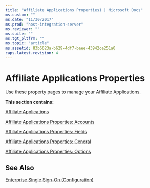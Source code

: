 ```yaml
---
title: "Affiliate Applications Properties1 | Microsoft Docs"
ms.custom: ""
ms.date: "11/30/2017"
ms.prod: "host-integration-server"
ms.reviewer: ""
ms.suite: ""
ms.tgt_pltfrm: ""
ms.topic: "article"
ms.assetid: 83b5623a-b629-4df7-baee-43942ce251a0
caps.latest.revision: 4
---
```

# Affiliate Applications Properties
Use these property pages to manage your Affiliate Applications.  
  
 **This section contains:**  
  
 [Affiliate Applications](../HIS2010/affiliate-applications2.md)  
  
 [Affiliate Applications Properties: Accounts](../HIS2010/affiliate-applications-properties-accounts2.md)  
  
 [Affiliate Applications Properties: Fields](../HIS2010/affiliate-applications-properties-fields2.md)  
  
 [Affiliate Applications Properties: General](../HIS2010/affiliate-applications-properties-general2.md)  
  
 [Affiliate Applications Properties: Options](../HIS2010/affiliate-applications-properties-options1.md)  
  
## See Also  
 [Enterprise Single Sign-On (Configuration)](../HIS2010/enterprise-single-sign-on-configuration-2.md)